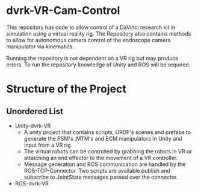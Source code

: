 # dvrk-VR-Cam-Control
This repository has code to allow control of a DaVinci research kit in simulation using a virtual reality rig. The Repository also contains methods to allow for autonomous camera control of the endoscope camera manipulator via kinematics. 

Running the repository is not dependent on a VR rig but may produce errors. To run the repository knowledge of Unity and ROS will be required. 

# Structure of the Project 

##  Unordered List
* Unity-dvrk-VR
  * A unity project that contains scripts, URDF's scenes and prefabs to generate the PSM's ,MTM's and ECM manipulators in Unity and input from a VR rig
  * The virtual robots can be controlled by grabbing the robots in VR or attatching an end effector to the movement of a VR controller. 
  * Message generation and ROS communication are handled by the ROS-TCP-Connector. Two scripts are available publish and subscribe to JointState messages passed over the connector.
* ROS-dvrk-VR
